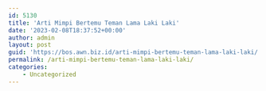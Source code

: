 ```yaml
---
id: 5130
title: 'Arti Mimpi Bertemu Teman Lama Laki Laki'
date: '2023-02-08T18:37:52+00:00'
author: admin
layout: post
guid: 'https://bos.awn.biz.id/arti-mimpi-bertemu-teman-lama-laki-laki/'
permalink: /arti-mimpi-bertemu-teman-lama-laki-laki/
categories:
    - Uncategorized
---
```


